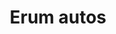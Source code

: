 ---
title: "Erum autos"
url: /karachi/erum-autos-18-rambagh-quarter-rambagh-quarters-karachi/
shop: motorcycle
---